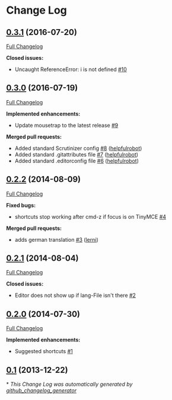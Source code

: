 # Change Log

## [0.3.1](https://github.com/UndefinedOffset/silverstripe-keyboardshortcuts/tree/0.3.1) (2016-07-20)
[Full Changelog](https://github.com/UndefinedOffset/silverstripe-keyboardshortcuts/compare/0.3.0...0.3.1)

**Closed issues:**

- Uncaught ReferenceError: i is not defined [\#10](https://github.com/UndefinedOffset/silverstripe-keyboardshortcuts/issues/10)

## [0.3.0](https://github.com/UndefinedOffset/silverstripe-keyboardshortcuts/tree/0.3.0) (2016-07-19)
[Full Changelog](https://github.com/UndefinedOffset/silverstripe-keyboardshortcuts/compare/0.2.2...0.3.0)

**Implemented enhancements:**

- Update mousetrap to the latest release [\#9](https://github.com/UndefinedOffset/silverstripe-keyboardshortcuts/issues/9)

**Merged pull requests:**

- Added standard Scrutinizer config [\#8](https://github.com/UndefinedOffset/silverstripe-keyboardshortcuts/pull/8) ([helpfulrobot](https://github.com/helpfulrobot))
- Added standard .gitattributes file [\#7](https://github.com/UndefinedOffset/silverstripe-keyboardshortcuts/pull/7) ([helpfulrobot](https://github.com/helpfulrobot))
- Added standard .editorconfig file [\#6](https://github.com/UndefinedOffset/silverstripe-keyboardshortcuts/pull/6) ([helpfulrobot](https://github.com/helpfulrobot))

## [0.2.2](https://github.com/UndefinedOffset/silverstripe-keyboardshortcuts/tree/0.2.2) (2014-08-09)
[Full Changelog](https://github.com/UndefinedOffset/silverstripe-keyboardshortcuts/compare/0.2.1...0.2.2)

**Fixed bugs:**

- shortcuts stop working after cmd-z if focus is on TinyMCE [\#4](https://github.com/UndefinedOffset/silverstripe-keyboardshortcuts/issues/4)

**Merged pull requests:**

- adds german translation [\#3](https://github.com/UndefinedOffset/silverstripe-keyboardshortcuts/pull/3) ([lerni](https://github.com/lerni))

## [0.2.1](https://github.com/UndefinedOffset/silverstripe-keyboardshortcuts/tree/0.2.1) (2014-08-04)
[Full Changelog](https://github.com/UndefinedOffset/silverstripe-keyboardshortcuts/compare/0.2.0...0.2.1)

**Closed issues:**

- Editor does not show up if lang-File isn't there [\#2](https://github.com/UndefinedOffset/silverstripe-keyboardshortcuts/issues/2)

## [0.2.0](https://github.com/UndefinedOffset/silverstripe-keyboardshortcuts/tree/0.2.0) (2014-07-30)
[Full Changelog](https://github.com/UndefinedOffset/silverstripe-keyboardshortcuts/compare/0.1...0.2.0)

**Implemented enhancements:**

- Suggested shortcuts [\#1](https://github.com/UndefinedOffset/silverstripe-keyboardshortcuts/issues/1)

## [0.1](https://github.com/UndefinedOffset/silverstripe-keyboardshortcuts/tree/0.1) (2013-12-22)


\* *This Change Log was automatically generated by [github_changelog_generator](https://github.com/skywinder/Github-Changelog-Generator)*
